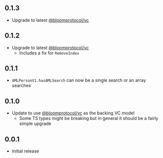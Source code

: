 ## 0.1.3

- Upgrade to latest [@bloomprotocol/vc](https://www.npmjs.com/package/@bloomprotocol/vc)

## 0.1.2

- Upgrade to latest [@bloomprotocol/vc](https://www.npmjs.com/package/@bloomprotocol/vc)
  - Includes a fix for `RemoveIndex`

## 0.1.1

- `AMLPersonV1.hasAMLSearch` can now be a single search or an array searches

## 0.1.0

- Update to use [@bloomprotocol/vc](https://www.npmjs.com/package/@bloomprotocol/vc) as the backing VC model
  - Some TS types might be breaking but in general it should be a fairly simple upgrade

## 0.0.1

- Initial release
